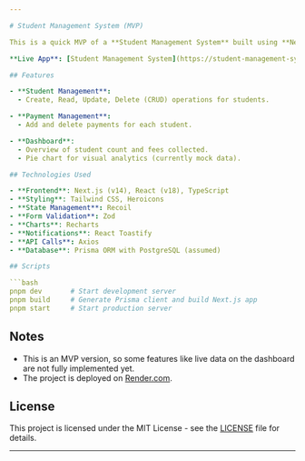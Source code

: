 ```yaml
---

# Student Management System (MVP)

This is a quick MVP of a **Student Management System** built using **Next.js**. The app allows basic student and payment management, with a dashboard for an overview of fee and student data.

**Live App**: [Student Management System](https://student-management-system-42m1.onrender.com)

## Features

- **Student Management**:
  - Create, Read, Update, Delete (CRUD) operations for students.

- **Payment Management**:
  - Add and delete payments for each student.

- **Dashboard**:
  - Overview of student count and fees collected.
  - Pie chart for visual analytics (currently mock data).

## Technologies Used

- **Frontend**: Next.js (v14), React (v18), TypeScript
- **Styling**: Tailwind CSS, Heroicons
- **State Management**: Recoil
- **Form Validation**: Zod
- **Charts**: Recharts
- **Notifications**: React Toastify
- **API Calls**: Axios
- **Database**: Prisma ORM with PostgreSQL (assumed)

## Scripts

```bash
pnpm dev       # Start development server
pnpm build     # Generate Prisma client and build Next.js app
pnpm start     # Start production server
```

## Notes

- This is an MVP version, so some features like live data on the dashboard are not fully implemented yet.
- The project is deployed on [Render.com](https://render.com).

## License

This project is licensed under the MIT License - see the [LICENSE](LICENSE) file for details.

---
```

